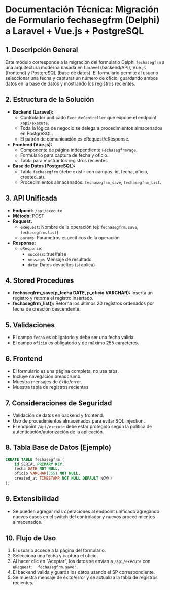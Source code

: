 # Documentación Técnica: Migración de Formulario fechasegfrm (Delphi) a Laravel + Vue.js + PostgreSQL

## 1. Descripción General
Este módulo corresponde a la migración del formulario Delphi `fechasegfrm` a una arquitectura moderna basada en Laravel (backend/API), Vue.js (frontend) y PostgreSQL (base de datos). El formulario permite al usuario seleccionar una fecha y capturar un número de oficio, guardando ambos datos en la base de datos y mostrando los registros recientes.

## 2. Estructura de la Solución
- **Backend (Laravel):**
  - Controlador unificado `ExecuteController` que expone el endpoint `/api/execute`.
  - Toda la lógica de negocio se delega a procedimientos almacenados en PostgreSQL.
  - El patrón de comunicación es eRequest/eResponse.
- **Frontend (Vue.js):**
  - Componente de página independiente `FechasegfrmPage`.
  - Formulario para captura de fecha y oficio.
  - Tabla para mostrar los registros recientes.
- **Base de Datos (PostgreSQL):**
  - Tabla `fechasegfrm` (debe existir con campos: id, fecha, oficio, created_at).
  - Procedimientos almacenados: `fechasegfrm_save`, `fechasegfrm_list`.

## 3. API Unificada
- **Endpoint:** `/api/execute`
- **Método:** POST
- **Request:**
  - `eRequest`: Nombre de la operación (ej: `fechasegfrm.save`, `fechasegfrm.list`)
  - `params`: Parámetros específicos de la operación
- **Response:**
  - `eResponse`:
    - `success`: true/false
    - `message`: Mensaje de resultado
    - `data`: Datos devueltos (si aplica)

## 4. Stored Procedures
- **fechasegfrm_save(p_fecha DATE, p_oficio VARCHAR):** Inserta un registro y retorna el registro insertado.
- **fechasegfrm_list():** Retorna los últimos 20 registros ordenados por fecha de creación descendente.

## 5. Validaciones
- El campo `fecha` es obligatorio y debe ser una fecha válida.
- El campo `oficio` es obligatorio y de máximo 255 caracteres.

## 6. Frontend
- El formulario es una página completa, no usa tabs.
- Incluye navegación breadcrumb.
- Muestra mensajes de éxito/error.
- Muestra tabla de registros recientes.

## 7. Consideraciones de Seguridad
- Validación de datos en backend y frontend.
- Uso de procedimientos almacenados para evitar SQL Injection.
- El endpoint `/api/execute` debe estar protegido según la política de autenticación/autorización de la aplicación.

## 8. Tabla Base de Datos (Ejemplo)
```sql
CREATE TABLE fechasegfrm (
    id SERIAL PRIMARY KEY,
    fecha DATE NOT NULL,
    oficio VARCHAR(255) NOT NULL,
    created_at TIMESTAMP NOT NULL DEFAULT NOW()
);
```

## 9. Extensibilidad
- Se pueden agregar más operaciones al endpoint unificado agregando nuevos casos en el switch del controlador y nuevos procedimientos almacenados.

## 10. Flujo de Uso
1. El usuario accede a la página del formulario.
2. Selecciona una fecha y captura el oficio.
3. Al hacer clic en "Aceptar", los datos se envían a `/api/execute` con `eRequest: 'fechasegfrm.save'`.
4. El backend valida y guarda los datos usando el SP correspondiente.
5. Se muestra mensaje de éxito/error y se actualiza la tabla de registros recientes.

